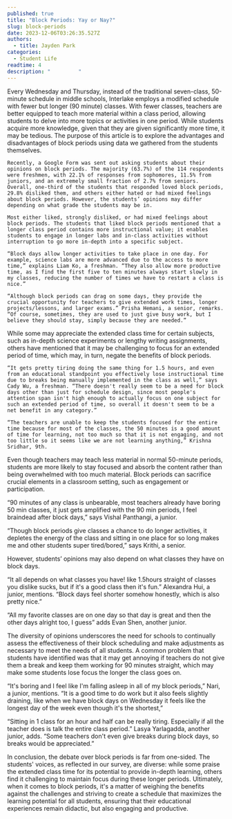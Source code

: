 ```yaml
---
published: true
title: "Block Periods: Yay or Nay?"
slug: block-periods
date: 2023-12-06T03:26:35.527Z
authors:
  - title: Jayden Park
categories:
  - Student Life
readtime: 4
description: "         "
---
```

Every Wednesday and Thursday, instead of the traditional seven-class, 50-minute schedule in middle schools, Interlake employs a modified schedule with fewer but longer (90 minute) classes. With fewer classes, teachers are better equipped to teach more material within a class period, allowing students to delve into more topics or activities in one period. While students acquire more knowledge, given that they are given significantly more time, it may be tedious. The purpose of this article is to explore the advantages and disadvantages of block periods using data we gathered from the students themselves.

	Recently, a Google Form was sent out asking students about their opinions on block periods. The majority (63.7%) of the 114 respondents were freshmen, with 22.1% of responses from sophomores, 11.5% from juniors, and an extremely small fraction of 2.7% from seniors. Overall, one-third of the students that responded loved block periods, 29.8% disliked them, and others either hated or had mixed feelings about block periods. However, the students’ opinions may differ depending on what grade the students may be in. 

	Most either liked, strongly disliked, or had mixed feelings about block periods. The students that liked block periods mentioned that a longer class period contains more instructional value; it enables students to engage in longer labs and in-class activities without interruption to go more in-depth into a specific subject. 

	“Block days allow longer activities to take place in one day. For example, science labs are more advanced due to the access to more time,” explains Liam Ko, a freshman. “They also allow more productive time, as I find the first five to ten minutes always start slowly in my classes, reducing the number of times we have to restart a class is nice.” 

	“Although block periods can drag on some days, they provide the crucial opportunity for teachers to give extended work times, longer projects/lessons, and larger exams.” Prisha Hemani, a senior, remarks. “Of course, sometimes, they are used to just give busy work, but I believe they should stay, simply because they are needed.”

While some may appreciate the extended class time for certain subjects, such as in-depth science experiments or lengthy writing assignments, others have mentioned that it may be challenging to focus for an extended period of time, which may, in turn, negate the benefits of block periods. 

	“It gets pretty tiring doing the same thing for 1.5 hours, and even from an educational standpoint you effectively lose instructional time due to breaks being manually implemented in the class as well,” says Cady Wu, a freshman. “There doesn't really seem to be a need for block days other than just for schedule design, since most people's attention span isn't high enough to actually focus on one subject for such an extended period of time, so overall it doesn't seem to be a net benefit in any category.” 

	“The teachers are unable to keep the students focused for the entire time because for most of the classes, the 50 minutes is a good amount of time for learning, not too much so that it is not engaging, and not too little so it seems like we are not learning anything,” Krishna Sridhar, 9th.

Even though teachers may teach less material in normal 50-minute periods, students are more likely to stay focused and absorb the content rather than being overwhelmed with too much material. Block periods can sacrifice crucial elements in a classroom setting, such as engagement or participation. 

“90 minutes of any class is unbearable, most teachers already have boring 50 min classes, it just gets amplified with the 90 min periods, I feel braindead after block days,” says Vishal Panthangi, a junior.

“Though block periods give classes a chance to do longer activities, it depletes the energy of the class and sitting in one place for so long makes me and other students super tired/bored,” says Krithi, a senior. 

However, students’ opinions may also depend on what classes they have on block days. 

“It all depends on what classes you have! like 1.5hours straight of classes you dislike sucks, but if it's a good class then it's fun.” Alexandra Hui, a junior, mentions. “Block days feel shorter somehow honestly, which is also pretty nice.” 

“All my favorite classes are on one day so that day is great and then the other days alright too, I guess” adds Evan Shen, another junior. 

The diversity of opinions underscores the need for schools to continually assess the effectiveness of their block scheduling and make adjustments as necessary to meet the needs of all students. A common problem that students have identified was that it may get annoying if teachers do not give them a break and keep them working for 90 minutes straight, which may make some students lose focus the longer the class goes on. 

“It's boring and I feel like I'm falling asleep in all of my block periods,” Nari, a junior, mentions. “It is a good time to do work but it also feels slightly draining, like when we have block days on Wednesday it feels like the longest day of the week even though it's the shortest,” 

“Sitting in 1 class for an hour and half can be really tiring. Especially if all the teacher does is talk the entire class period.” Lasya Yarlagadda, another junior, adds. “Some teachers don't even give breaks during block days, so breaks would be appreciated.”

In conclusion, the debate over block periods is far from one-sided. The students' voices, as reflected in our survey, are diverse: while some praise the extended class time for its potential to provide in-depth learning, others find it challenging to maintain focus during these longer periods. Ultimately, when it comes to block periods, it's a matter of weighing the benefits against the challenges and striving to create a schedule that maximizes the learning potential for all students, ensuring that their educational experiences remain didactic, but also engaging and productive.